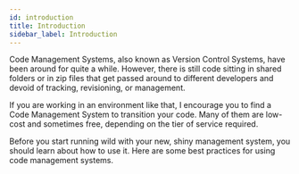 ```yaml
---
id: introduction
title: Introduction
sidebar_label: Introduction
---
```


Code Management Systems, also known as Version Control Systems, have been around for quite a while. However, there is still code sitting in shared folders or in zip files that get passed around to different developers and devoid of tracking, revisioning, or management.

If you are working in an environment like that, I encourage you to find a Code Management System to transition your code. Many of them are low-cost and sometimes free, depending on the tier of service required.

Before you start running wild with your new, shiny management system, you should learn about how to use it. Here are some best practices for using code management systems.
